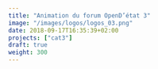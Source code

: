 ```yaml
---
title: "Animation du forum OpenD’état 3"
image: "/images/logos/logos_03.png"
date: 2018-09-17T16:35:39+02:00
projects: ["cat3"]
draft: true
weight: 300
---
```



